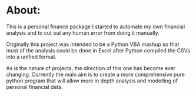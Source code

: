 # About: #

This is a personal finance package I started to automate my own financial analysis and to cut out any human error from doing it manually.

Originally this project was intended to be a Python VBA mashup so that most of the analysis could be done in Excel after Python compiled the CSVs into a unified format. 

As is the nature of projects, the direction of this one has become ever changing. Currently the main aim is to create a more comprehensive pure python program that will allow more in depth analysis and modelling of personal financial data.
